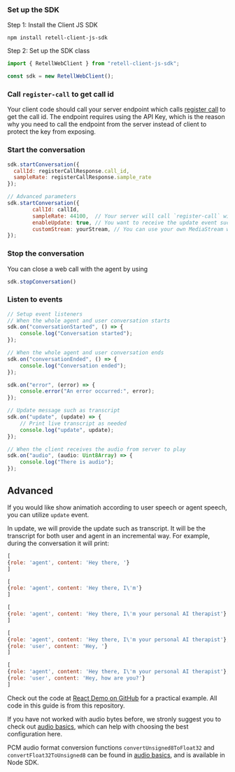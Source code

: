 ### Set up the SDK

Step 1: Install the Client JS SDK

`npm install retell-client-js-sdk`

Step 2: Set up the SDK class

```javascript
import { RetellWebClient } from "retell-client-js-sdk";

const sdk = new RetellWebClient();
```

### Call `register-call` to get call id

Your client code should call your server endpoint which calls [register call](https://docs.retellai.com/api-references/register-call) to get the call id. The endpoint requires using the API Key, which is the reason why you need to call the endpoint from the server instead of client to protect the key from exposing.

### Start the conversation

```javascript
sdk.startConversation({
  callId: registerCallResponse.call_id,
  sampleRate: registerCallResponse.sample_rate
});
```

```javascript
// Advanced parameters
sdk.startConversation({
        callId: callId,
        sampleRate: 44100,  // Your server will call `register-call` with the sample_rate, then return the sample rate to the client
        enableUpdate: true, // You want to receive the update event such as transcript
        customStream: yourStream, // You can use your own MediaStream which might use a different mic
});
```


### Stop the conversation

You can close a web call with the agent by using

```javascript
sdk.stopConversation()
```

### Listen to events

```javascript
// Setup event listeners
// When the whole agent and user conversation starts
sdk.on("conversationStarted", () => {
    console.log("Conversation started");
});

// When the whole agent and user conversation ends
sdk.on("conversationEnded", () => {
    console.log("Conversation ended");
});

sdk.on("error", (error) => {
    console.error("An error occurred:", error);
});

// Update message such as transcript
sdk.on("update", (update) => {
    // Print live transcript as needed
    console.log("update", update);
});

// When the client receives the audio from server to play
sdk.on("audio", (audio: Uint8Array) => {
    console.log("There is audio");
});
```

## Advanced

If you would like show animatioh according to user speech or agent speech, you can utilize `update` event.

In update, we will provide the update such as transcript. It will be the transcript for both user and agent in an incremental way. For example, during the conversation it will print:


```javascript
[
{role: 'agent', content: 'Hey there, '}
]
```

```javascript
[
{role: 'agent', content: 'Hey there, I\'m'}
]
```

```javascript
[
{role: 'agent', content: 'Hey there, I\'m your personal AI therapist'}
]
```

```javascript
[
{role: 'agent', content: 'Hey there, I\'m your personal AI therapist'},
{role: 'user', content: 'Hey, '}
]
```

```javascript
[
{role: 'agent', content: 'Hey there, I\'m your personal AI therapist'},
{role: 'user', content: 'Hey, how are you?'}
]
```


Check out the code at [React Demo on GitHub](https://github.com/adam-team/retell-frontend-reactjs-demo/) for a practical example. All code in this guide is from this repository.

If you have not worked with audio bytes before, we stronly suggest you to check
out [audio basics](/knowledge/audio-basics), which can help with choosing the
best configuration here.

PCM audio format conversion functions `convertUnsigned8ToFloat32` and
`convertFloat32ToUnsigned8` can be found in
[audio basics](/knowledge/audio-basics#pcm-audio-representation), and is available in Node SDK.